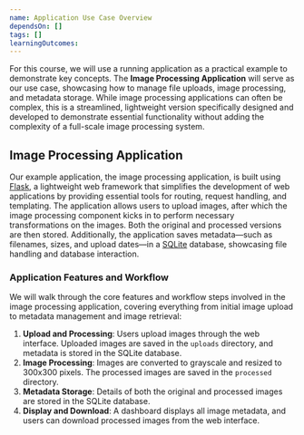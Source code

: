 ```yaml
---
name: Application Use Case Overview
dependsOn: []
tags: []
learningOutcomes:
---
```


For this course, we will use a running application as a practical example to demonstrate key concepts. The **Image Processing Application** will serve as our use case, showcasing how to manage file uploads, image processing, and metadata storage. While image processing applications can often be complex, this is a streamlined, lightweight version specifically designed and developed to demonstrate essential functionality without adding the complexity of a full-scale image processing system.

## Image Processing Application

Our example application, the image processing application, is built using [Flask](https://flask.palletsprojects.com/en/stable/), a lightweight web framework that simplifies the development of web applications by providing essential tools for routing, request handling, and templating. The application allows users to upload images, after which the image processing component kicks in to perform necessary transformations on the images. Both the original and processed versions are then stored. Additionally, the application saves metadata—such as filenames, sizes, and upload dates—in a [SQLite](https://www.sqlite.org/) database, showcasing file handling and database interaction.

### Application Features and Workflow

We will walk through the core features and workflow steps involved in the image processing application, covering everything from initial image upload to metadata management and image retrieval:

1. **Upload and Processing**: Users upload images through the web interface. Uploaded images are saved in the `uploads` directory, and metadata is stored in the SQLite database.
2. **Image Processing**: Images are converted to grayscale and resized to 300x300 pixels. The processed images are saved in the `processed` directory.
3. **Metadata Storage**: Details of both the original and processed images are stored in the SQLite database.
4. **Display and Download**: A dashboard displays all image metadata, and users can download processed images from the web interface.
